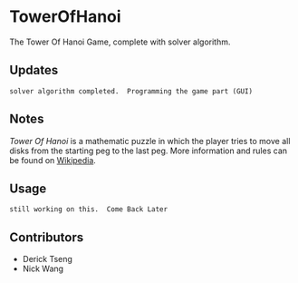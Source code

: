 # TowerOfHanoi

The Tower Of Hanoi Game, complete with solver algorithm.

## Updates
```
solver algorithm completed.  Programming the game part (GUI)
```

## Notes
*Tower Of Hanoi* is a mathematic puzzle in which the player tries to move all disks from the starting peg to the last peg.  More information and rules can be found on [Wikipedia](https://en.wikipedia.org/wiki/Tower_of_Hanoi).
## Usage

```
still working on this.  Come Back Later
```

## Contributors
* Derick Tseng
* Nick Wang
